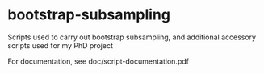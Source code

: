 # bootstrap-subsampling
Scripts used to carry out bootstrap subsampling, and additional accessory scripts used for my PhD project

For documentation, see doc/script-documentation.pdf
